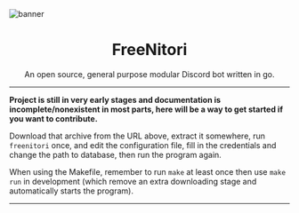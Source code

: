 <img align="center" src="https://git.randomchars.net/RandomChars/FreeNitori/-/raw/master/assets/web/static/banner.png" alt="banner"/>
<h1 align="center">FreeNitori</h1>

<p align="center">An open source, general purpose modular Discord bot written in go.</p>

---
**Project is still in very early stages and documentation is incomplete/nonexistent in most parts, here will be a way to get started if you want to contribute.**

Download that archive from the URL above, extract it somewhere, run `freenitori` once, and edit the configuration file, fill in the credentials and change the path to database, then run the program again.

When using the Makefile, remember to run `make` at least once then use `make run` in development (which remove an extra downloading stage and automatically starts the program).

---